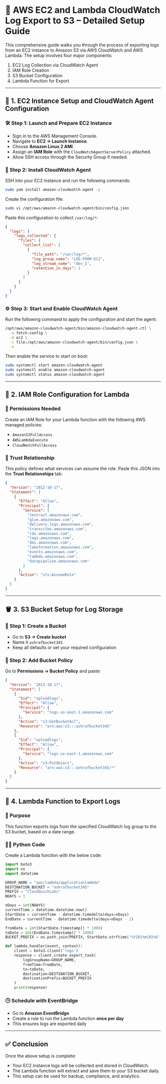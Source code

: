 
# 🚀 AWS EC2 and Lambda CloudWatch Log Export to S3 – Detailed Setup Guide

This comprehensive guide walks you through the process of exporting logs from an EC2 instance to Amazon S3 via AWS CloudWatch and AWS Lambda. The setup involves four major components:
1. EC2 Log Collection via CloudWatch Agent
2. IAM Role Creation
3. S3 Bucket Configuration
4. Lambda Function for Export

---

## 📘 1. EC2 Instance Setup and CloudWatch Agent Configuration

### 🛠️ Step 1: Launch and Prepare EC2 Instance
- Sign in to the AWS Management Console.
- Navigate to **EC2 → Launch Instance**.
- Choose **Amazon Linux 2 AMI**.
- Assign an **IAM Role** with the `CloudWatchAgentServerPolicy` attached.
- Allow SSH access through the Security Group if needed.

### 🧰 Step 2: Install CloudWatch Agent
SSH into your EC2 instance and run the following commands:

```bash
sudo yum install amazon-cloudwatch-agent -y
```

Create the configuration file:

```bash
sudo vi /opt/aws/amazon-cloudwatch-agent/bin/config.json
```

Paste this configuration to collect `/var/log/*`:

```json
{
  "logs": {
    "logs_collected": {
      "files": {
        "collect_list": [
          {
            "file_path": "/var/log/*",
            "log_group_name": "LOG-FROM-EC2",
            "log_stream_name": "dev_1",
            "retention_in_days": 1
          }
        ]
      }
    }
  }
}
```

### ⚙️ Step 3: Start and Enable CloudWatch Agent

Run the following command to apply the configuration and start the agent:

```bash
/opt/aws/amazon-cloudwatch-agent/bin/amazon-cloudwatch-agent-ctl \
  -a fetch-config \
  -m ec2 \
  -c file:/opt/aws/amazon-cloudwatch-agent/bin/config.json \
  -s
```

Then enable the service to start on boot:

```bash
sudo systemctl start amazon-cloudwatch-agent
sudo systemctl enable amazon-cloudwatch-agent
sudo systemctl status amazon-cloudwatch-agent
```

---

## 🔐 2. IAM Role Configuration for Lambda

### 🎯 Permissions Needed
Create an IAM Role for your Lambda function with the following AWS managed policies:
- `AmazonS3FullAccess`
- `AWSLambdaExecute`
- `CloudWatchFullAccess`

### 🔄 Trust Relationship

This policy defines what services can assume the role. Paste this JSON into the **Trust Relationships** tab:

```json
{
  "Version": "2012-10-17",
  "Statement": [
    {
      "Effect": "Allow",
      "Principal": {
        "Service": [
          "textract.amazonaws.com",
          "glue.amazonaws.com",
          "delivery.logs.amazonaws.com",
          "transcribe.amazonaws.com",
          "rds.amazonaws.com",
          "logs.amazonaws.com",
          "dms.amazonaws.com",
          "lakeformation.amazonaws.com",
          "events.amazonaws.com",
          "lambda.amazonaws.com",
          "datapipeline.amazonaws.com"
        ]
      },
      "Action": "sts:AssumeRole"
    }
  ]
}
```

---

## 🪣 3. S3 Bucket Setup for Log Storage

### 🧱 Step 1: Create a Bucket
- Go to **S3 → Create bucket**
- Name it `ashrafbucket345`
- Keep all defaults or set your required configuration

### 🔐 Step 2: Add Bucket Policy

Go to **Permissions → Bucket Policy** and paste:

```json
{
  "Version": "2012-10-17",
  "Statement": [
    {
      "Sid": "uploadlogs",
      "Effect": "Allow",
      "Principal": {
        "Service": "logs.us-east-1.amazonaws.com"
      },
      "Action": "s3:GetBucketAcl",
      "Resource": "arn:aws:s3:::ashrafbucket345"
    },
    {
      "Sid": "uploadlogs",
      "Effect": "Allow",
      "Principal": {
        "Service": "logs.us-east-1.amazonaws.com"
      },
      "Action": "s3:PutObject",
      "Resource": "arn:aws:s3:::ashrafbucket345/*"
    }
  ]
}
```

---

## 🧠 4. Lambda Function to Export Logs

### 📝 Purpose
This function exports logs from the specified CloudWatch log group to the S3 bucket, based on a date range.

### 🧑‍💻 Python Code

Create a Lambda function with the below code:

```python
import boto3
import os
import datetime

GROUP_NAME = "aws/lambda/applicationlambda"
DESTINATION_BUCKET = "ashrafbucket345"
PREFIX = "CloudQuickLabs"
NDAYS = 1

nDays = int(NDAYS)
currentTime = datetime.datetime.now()
StartDate = currentTime - datetime.timedelta(days=nDays)
EndDate = currentTime - datetime.timedelta(days=nDays - 1)

fromDate = int(StartDate.timestamp() * 1000)
toDate = int(EndDate.timestamp() * 1000)
BUCKET_PREFIX = os.path.join(PREFIX, StartDate.strftime('%Y{0}%m{0}%d').format(os.path.sep))

def lambda_handler(event, context):
    client = boto3.client('logs')
    response = client.create_export_task(
        logGroupName=GROUP_NAME,
        fromTime=fromDate,
        to=toDate,
        destination=DESTINATION_BUCKET,
        destinationPrefix=BUCKET_PREFIX
    )
    print(response)
```

### 🕒 Schedule with EventBridge
- Go to **Amazon EventBridge**
- Create a rule to run the Lambda function **once per day**
- This ensures logs are exported daily

---

## ✅ Conclusion

Once the above setup is complete:
- Your EC2 instance logs will be collected and stored in CloudWatch.
- The Lambda function will extract and save them to your S3 bucket daily.
- This setup can be used for backup, compliance, and analytics.

